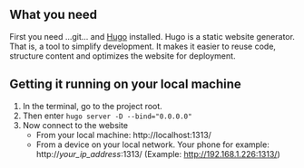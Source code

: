 ## What you need
First you need ...git... and [Hugo](https://gohugo.io/) installed. Hugo is a static website generator. That is, a tool to simplify development. 
It makes it easier to reuse code, structure content and optimizes the website for deployment.

## Getting it running on your local machine
1. In the terminal, go to the project root.
2. Then enter `hugo server -D --bind="0.0.0.0"`
3. Now connect to the website
    * From your local machine: http://localhost:1313/
    * From a device on your local network. Your phone for example: http://*your_ip_address*:1313/	(Example: http://192.168.1.226:1313/)

